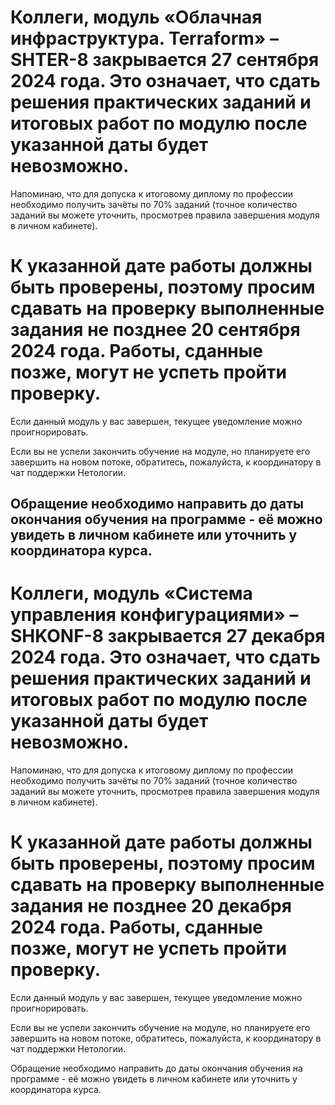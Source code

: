 # Коллеги, модуль «Облачная инфраструктура. Terraform» – SHTER-8 закрывается 27 сентября 2024 года. Это означает, что сдать решения практических заданий и итоговых работ по модулю после указанной даты будет невозможно.

Напоминаю, что для допуска к итоговому диплому по профессии необходимо получить зачёты по 70% заданий (точное количество заданий вы можете уточнить, просмотрев правила завершения модуля в личном кабинете).

# К указанной дате работы должны быть проверены, поэтому просим сдавать на проверку выполненные задания не позднее 20 сентября 2024 года. Работы, сданные позже, могут не успеть пройти проверку.

Если данный модуль у вас завершен, текущее уведомление можно проигнорировать.

Если вы не успели закончить обучение на модуле, но планируете его завершить на новом потоке, обратитесь, пожалуйста, к координатору в чат поддержки Нетологии.

Обращение необходимо направить до даты окончания обучения на программе - её можно увидеть в личном кабинете или уточнить у координатора курса.
----------------------------------------------------------------------------------------------------------------------------------------------------------------------


# Коллеги, модуль «Система управления конфигурациями» – SHKONF-8 закрывается 27 декабря 2024 года. Это означает, что сдать решения практических заданий и итоговых работ по модулю после указанной даты будет невозможно.

Напоминаю, что для допуска к итоговому диплому по профессии необходимо получить зачёты по 70% заданий (точное количество заданий вы можете уточнить, просмотрев правила завершения модуля в личном кабинете).

# К указанной дате работы должны быть проверены, поэтому просим сдавать на проверку выполненные задания не позднее 20 декабря 2024 года. Работы, сданные позже, могут не успеть пройти проверку.

Если данный модуль у вас завершен, текущее уведомление можно проигнорировать.

Если вы не успели закончить обучение на модуле, но планируете его завершить на новом потоке, обратитесь, пожалуйста, к координатору в чат поддержки Нетологии.

Обращение необходимо направить до даты окончания обучения на программе - её можно увидеть в личном кабинете или уточнить у координатора курса.

















